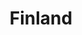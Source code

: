 ---
title: "Finland"
introtext: "Finland, ook wel het land van de 1000 meren genoemd, is een enorm bosrijk en dunbevolkt land. Dit maakt Finland een absolute topbestemming voor een avontuurlijke vakantie. De zomers zijn lang met enorm veel daglicht en aangename temperaturen en de winters zijn donker en soms extreem koud. Geniet in de hoofdstad Helsinki van luxe winkels, chique restaurants en het beste van de 'Nordic Cuisine'. Ga het binnenland in en hike in een van de vele bossen waar beren, elanden en rendieren de dienst uitmaken en je je midden in de wildernis waant. Reis verder door naar Fins lapland in het Noorden. Hier kun je in de winter skiën, sleeën met huskies en sneeuwscooter tochten maken en in de zomer hiken en raften. Kortom, een echte aanrader voor rust, avontuur en natuur!"
introimage: "https://lh3.googleusercontent.com/kSwV78Dlt3WaezL7sAVIV-qR0EKyZbCkirkYEfAQ2JELu1mXf9JrtimujIdzBBtivsFxJPx6d_YjshoLCnakcXTotxWglhuTWvDi4O4h-lQa8YVilMZxUIZvXUvIN--R-bEhq53d_g=w800"
surface: "338.000"
inhabitants: "5.500.000"
rate: "1"
valuta: "euro"
need_to_know_text: ""
need_to_know_more_text: ""
fact_one_text: ""
fact_two_text: ""
bigmac_index: "€ 4,47"
images: "https://lh3.googleusercontent.com/Nryy8P0AJ945aGATdO97odl5Ja_VDbXT8k-xIJC5p0Qq968aG4Z3QM8d_ysMb4Oaw3Zop_WhAxJeFbvEnbz6BU2YLkEb6iK8GbHptPH0AGNjAqFeFlvUDGCB-nwNX9J5OBSot5sf6A=w800|https://lh3.googleusercontent.com/zOT4_NBmN8s7v5Aw-Sd9d8fiHhb7WK-d6UD42F4WfJ7OPlgp0Q1tP_ItuygVv0U0yAIF3g_Sv1w2t07zM_EL1hwDFPGAb3hgi38XQxcM-5_hyav6YacQiley6h2Ckp7RWswtSdh8RA=w800|https://lh3.googleusercontent.com/q3QmIvRXyd7NI7vxs4ooaFtE_Kl4E0k-0Bx_PEJwB9L5-LKWObW-PU0BDGFVogjV9Sr01zuL4KrqM48n9cmYcI66-THV9E1xO-BZcMa-kIKIhYfR99M8M-yYbaF4wgMqA4em3dEw6g=w800|https://lh3.googleusercontent.com/J0PU7AIo1SmfvTi1CfoX6MSCWl4_6TkzEAfGMQ6mzukH1ydj5ze5xvCQHZZDd17cv62HU4Nyq4PBVMzK-_oA42Wv9q-s8AyJXrXHCKfNSA4epPBSJNnzemcq92z5SJ9MzHYasZcbNg=w800"
flight_button_title: "Check vluchtprijzen Finland"
flight_button_url: "https://lt45.net/c/?si=11986&li=1528136&wi=335922&ws=&dl=transport%2Fflights%2Fnl%2Ffi%2F%3Flocale%3Dnl-NL%26currency%3DEUR%26market%3DNL"
inspiration_url: "https://partner.bol.com/click/click?p=2&t=url&s=1025999&f=TXL&url=https%3A%2F%2Fwww.bol.com%2Fnl%2Ff%2Flonely-planet-finland%2F30276318%2F&name=Lonely%20Planet%20Finland%2C%20Andy%20Symington"
country_code: "fi"
hotels_url: "https://www.booking.com/country/fi.nl.html?aid=1837623"
continent: "Europa"
---